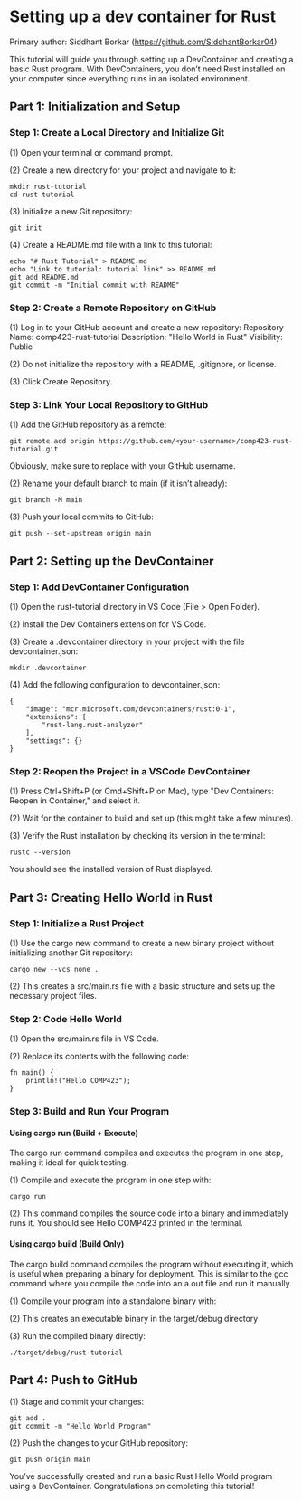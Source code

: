 # Setting up a dev container for Rust
Primary author: Siddhant Borkar (https://github.com/SiddhantBorkar04)

This tutorial will guide you through setting up a DevContainer and creating a basic Rust program. With DevContainers, you don’t need Rust installed on your computer since everything runs in an isolated environment.

## Part 1: Initialization and Setup

### Step 1: Create a Local Directory and Initialize Git
(1) Open your terminal or command prompt.

(2) Create a new directory for your project and navigate to it:
```
mkdir rust-tutorial
cd rust-tutorial
```

(3) Initialize a new Git repository:
```
git init
```

(4) Create a README.md file with a link to this tutorial:
```
echo "# Rust Tutorial" > README.md
echo "Link to tutorial: tutorial link" >> README.md
git add README.md
git commit -m "Initial commit with README"
```

### Step 2: Create a Remote Repository on GitHub
(1) Log in to your GitHub account and create a new repository:
Repository Name: comp423-rust-tutorial
Description: "Hello World in Rust"
Visibility: Public

(2) Do not initialize the repository with a README, .gitignore, or license.

(3) Click Create Repository.

### Step 3: Link Your Local Repository to GitHub
(1) Add the GitHub repository as a remote:
```
git remote add origin https://github.com/<your-username>/comp423-rust-tutorial.git
```
Obviously, make sure to replace <your-username> with your GitHub username.

(2) Rename your default branch to main (if it isn’t already):
```
git branch -M main
```

(3) Push your local commits to GitHub:
```
git push --set-upstream origin main
```

## Part 2: Setting up the DevContainer
### Step 1: Add DevContainer Configuration
(1) Open the rust-tutorial directory in VS Code (File > Open Folder).

(2) Install the Dev Containers extension for VS Code.

(3) Create a .devcontainer directory in your project with the file devcontainer.json:
```
mkdir .devcontainer
```

(4) Add the following configuration to devcontainer.json:
```
{
    "image": "mcr.microsoft.com/devcontainers/rust:0-1",
    "extensions": [
        "rust-lang.rust-analyzer"
    ],
    "settings": {}
}
```

### Step 2: Reopen the Project in a VSCode DevContainer
(1) Press Ctrl+Shift+P (or Cmd+Shift+P on Mac), type "Dev Containers: Reopen in Container," and select it.

(2) Wait for the container to build and set up (this might take a few minutes).

(3) Verify the Rust installation by checking its version in the terminal:
```
rustc --version
```
You should see the installed version of Rust displayed.

## Part 3: Creating Hello World in Rust
### Step 1: Initialize a Rust Project
(1) Use the cargo new command to create a new binary project without initializing another Git repository:
```
cargo new --vcs none .
```

(2) This creates a src/main.rs file with a basic structure and sets up the necessary project files.

### Step 2: Code Hello World
(1) Open the src/main.rs file in VS Code.

(2) Replace its contents with the following code:
```
fn main() {
    println!("Hello COMP423");
}
```

### Step 3: Build and Run Your Program
#### Using cargo run (Build + Execute)
The cargo run command compiles and executes the program in one step, making it ideal for quick testing.

(1) Compile and execute the program in one step with:
```
cargo run
```

(2) This command compiles the source code into a binary and immediately runs it. You should see Hello COMP423 printed in the terminal.

#### Using cargo build (Build Only)
The cargo build command compiles the program without executing it, which is useful when preparing a binary for deployment. This is similar to the gcc command where you compile the code into an a.out file and run it manually.

(1) Compile your program into a standalone binary with:

(2) This creates an executable binary in the target/debug directory

(3) Run the compiled binary directly:
```
./target/debug/rust-tutorial
```

## Part 4: Push to GitHub

(1) Stage and commit your changes:
```
git add .
git commit -m "Hello World Program"
```

(2) Push the changes to your GitHub repository:
```
git push origin main
```

You’ve successfully created and run a basic Rust Hello World program using a DevContainer. Congratulations on completing this tutorial!